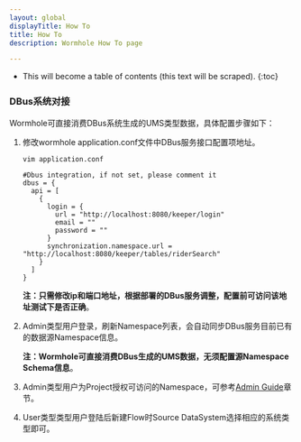 ```yaml
---
layout: global
displayTitle: How To
title: How To
description: Wormhole How To page

---
```


* This will become a table of contents (this text will be scraped).
{:toc}
### DBus系统对接

Wormhole可直接消费DBus系统生成的UMS类型数据，具体配置步骤如下：

1. 修改wormhole application.conf文件中DBus服务接口配置项地址。

   ```
   vim application.conf

   #Dbus integration, if not set, please comment it
   dbus = {
     api = [
       {
         login = {
           url = "http://localhost:8080/keeper/login"
           email = ""
           password = ""
         }
         synchronization.namespace.url = "http://localhost:8080/keeper/tables/riderSearch"
       }
     ]
   }
   ```

   **注：只需修改ip和端口地址，根据部署的DBus服务调整，配置前可访问该地址测试下是否正确**。

2. Admin类型用户登录，刷新Namespace列表，会自动同步DBus服务目前已有的数据源Namespace信息。

   **注：Wormhole可直接消费DBus生成的UMS数据，无须配置源Namespace Schema信息**。

3. Admin类型用户为Project授权可访问的Namespace，可参考[Admin Guide](https://edp963.github.io/wormhole/admin-guide.html)章节。

4. User类型类型用户登陆后新建Flow时Source DataSystem选择相应的系统类型即可。